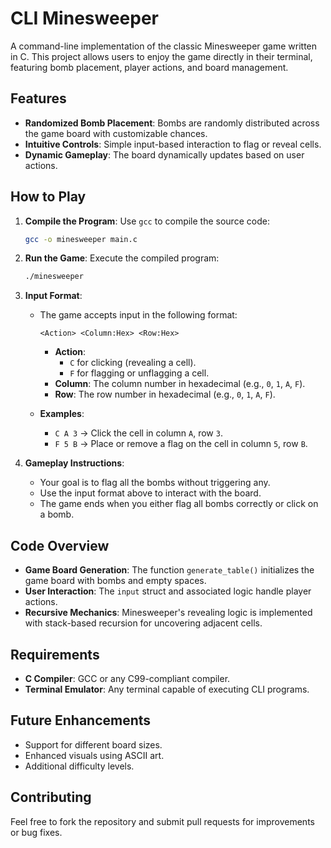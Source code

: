 
# CLI Minesweeper

A command-line implementation of the classic Minesweeper game written in C. This project allows users to enjoy the game directly in their terminal, featuring bomb placement, player actions, and board management.

## Features
- **Randomized Bomb Placement**: Bombs are randomly distributed across the game board with customizable chances.
- **Intuitive Controls**: Simple input-based interaction to flag or reveal cells.
- **Dynamic Gameplay**: The board dynamically updates based on user actions.

## How to Play

1. **Compile the Program**:
   Use `gcc` to compile the source code:
   ```bash
   gcc -o minesweeper main.c
   ```

2. **Run the Game**:
   Execute the compiled program:
   ```bash
   ./minesweeper
   ```

3. **Input Format**:
   - The game accepts input in the following format:
     ```
     <Action> <Column:Hex> <Row:Hex>
     ```
     - **Action**:
       - `C` for clicking (revealing a cell).
       - `F` for flagging or unflagging a cell.
     - **Column**: The column number in hexadecimal (e.g., `0`, `1`, `A`, `F`).
     - **Row**: The row number in hexadecimal (e.g., `0`, `1`, `A`, `F`).

   - **Examples**:
     - `C A 3` → Click the cell in column `A`, row `3`.
     - `F 5 B` → Place or remove a flag on the cell in column `5`, row `B`.

4. **Gameplay Instructions**:
   - Your goal is to flag all the bombs without triggering any.
   - Use the input format above to interact with the board.
   - The game ends when you either flag all bombs correctly or click on a bomb.

## Code Overview
- **Game Board Generation**: The function `generate_table()` initializes the game board with bombs and empty spaces.
- **User Interaction**: The `input` struct and associated logic handle player actions.
- **Recursive Mechanics**: Minesweeper's revealing logic is implemented with stack-based recursion for uncovering adjacent cells.

## Requirements
- **C Compiler**: GCC or any C99-compliant compiler.
- **Terminal Emulator**: Any terminal capable of executing CLI programs.

## Future Enhancements
- Support for different board sizes.
- Enhanced visuals using ASCII art.
- Additional difficulty levels.

## Contributing
Feel free to fork the repository and submit pull requests for improvements or bug fixes.
